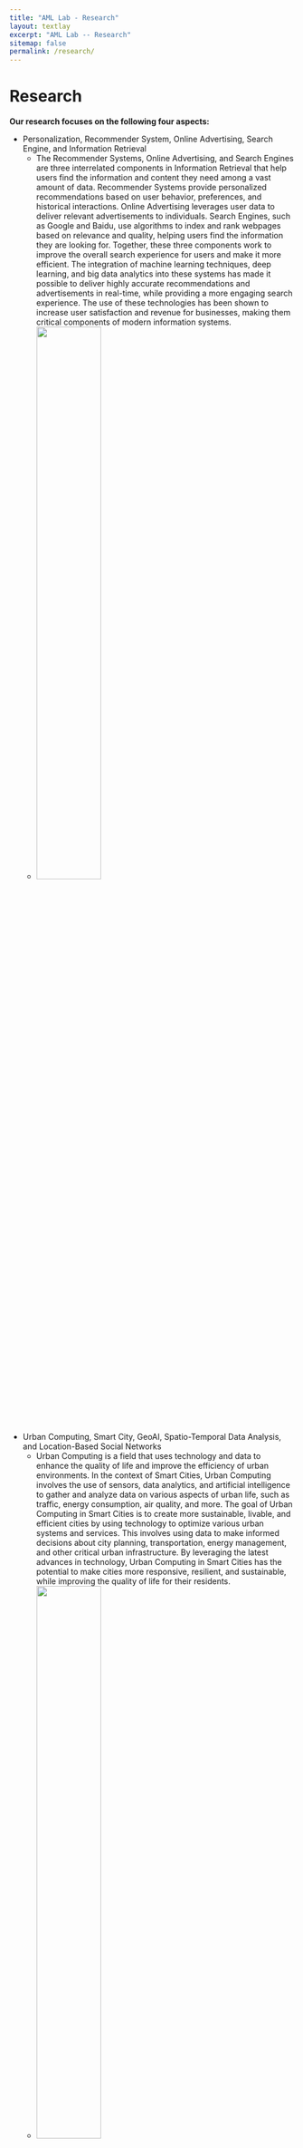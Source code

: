 ```yaml
---
title: "AML Lab - Research"
layout: textlay
excerpt: "AML Lab -- Research"
sitemap: false
permalink: /research/
---
```


# Research
**Our research focuses on the following four aspects:**
- Personalization, Recommender System, Online Advertising, Search Engine, and Information Retrieval
  - The Recommender Systems, Online Advertising, and Search Engines are three interrelated components in Information Retrieval that help users find the information and content they need among a vast amount of data. Recommender Systems provide personalized recommendations based on user behavior, preferences, and historical interactions. Online Advertising leverages user data to deliver relevant advertisements to individuals. Search Engines, such as Google and Baidu, use algorithms to index and rank webpages based on relevance and quality, helping users find the information they are looking for. Together, these three components work to improve the overall search experience for users and make it more efficient. The integration of machine learning techniques, deep learning, and big data analytics into these systems has made it possible to deliver highly accurate recommendations and advertisements in real-time, while providing a more engaging search experience. The use of these technologies has been shown to increase user satisfaction and revenue for businesses, making them critical components of modern information systems.
  -  <img src="{{ site.url }}{{ site.baseurl }}/images/respic/rec.jpg" class="img-responsive" width="50%" style="float: center" />
- Urban Computing, Smart City, GeoAI, Spatio-Temporal Data Analysis, and Location-Based Social Networks
  -  Urban Computing is a field that uses technology and data to enhance the quality of life and improve the efficiency of urban environments. In the context of Smart Cities, Urban Computing involves the use of sensors, data analytics, and artificial intelligence to gather and analyze data on various aspects of urban life, such as traffic, energy consumption, air quality, and more. The goal of Urban Computing in Smart Cities is to create more sustainable, livable, and efficient cities by using technology to optimize various urban systems and services. This involves using data to make informed decisions about city planning, transportation, energy management, and other critical urban infrastructure. By leveraging the latest advances in technology, Urban Computing in Smart Cities has the potential to make cities more responsive, resilient, and sustainable, while improving the quality of life for their residents.
  -  <img src="{{ site.url }}{{ site.baseurl }}/images/respic/ubcom.png" class="img-responsive" width="50%" style="float: center" />
- Theoretical Machine Learning: Deep Reinforcement Learning, AutoML, Graph Learning, Trustworthy AI, and Multimodal ML
  -  Machine Learning is a subfield of Artificial Intelligence that involves the development of algorithms and models that enable computers to learn and improve from experience. There are several subfields within Machine Learning, including Deep Reinforcement Learning, AutoML, Graph Learning, Trustworthy AI, and Multimodal ML. Deep Reinforcement Learning involves training algorithms to make decisions and take actions in complex, dynamic environments. AutoML refers to the automation of the machine learning process, including model selection, hyperparameter tuning, and model training. Graph Learning is a type of machine learning that deals with graph-structured data, such as social networks, transportation networks, and biological networks. Trustworthy AI refers to the development of machine learning models that are reliable, transparent, and ethical in their decision-making processes. Multimodal ML involves the integration of multiple forms of data, such as text, image, audio, and video, to create more sophisticated and accurate models. These subfields of Machine Learning are shaping the future of Artificial Intelligence, helping to advance the field and solving complex problems in a variety of industries and domains.
  -  <img src="{{ site.url }}{{ site.baseurl }}/images/respic/ml.jpeg" class="img-responsive" width="50%" style="float: center" />
- AI + X: Education, Healthcare, Carbon Neutral, Social Computing, E-commerce, Finance, and Ecosystem
  -  The integration of Artificial Intelligence into various domains and industries. In the field of Education, AI is being used to personalize learning experiences, improve student engagement, and enhance the efficiency of the education system. In Healthcare, AI is being used to improve patient outcomes, increase efficiency, and reduce costs. The goal of AI in the area of Carbon Neutral is to use technology to reduce carbon emissions and promote sustainability. In Social Computing, AI is being used to understand and analyze social data, improve user experience, and enhance the impact of social media. In E-commerce, AI is being used to provide personalized recommendations, improve customer service, and increase sales. In Finance, AI is being used to automate processes, reduce risk, and increase efficiency. In Ecosystem, AI is being used to enhance the health and productivity of ecosystems, reduce waste, and promote sustainability. The integration of AI into these various domains and industries has the potential to bring about significant improvements and advances, helping to solve complex problems and create a better future.
  -  <img src="{{ site.url }}{{ site.baseurl }}/images/respic/ai.jpg" class="img-responsive" width="50%" style="float: center" />

